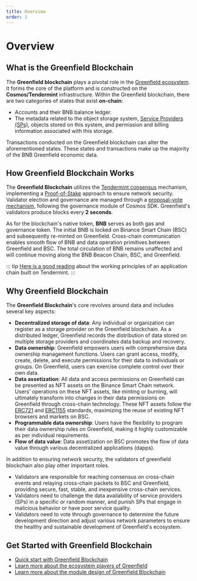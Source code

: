 ```yaml
---
title: Overview
order: 1
---
```

# Overview

## What is the Greenfield Blockchain

The **Greenfield blockchain** plays a pivotal role in the [Greenfield ecosystem](../introduction/ecosystem-player.md). 
It forms the core of the platform and is constructed on the **Cosmos/Tendermint** infrastructure. 
Within the Greenfield blockchain, there are two categories of states that exist **on-chain**: 
- Accounts and their BNB balance ledger.
- The metadata related to the object storage system, [Service Providers (SPs)](../storage-provider/), objects stored on this system, 
and permission and billing information associated with this storage.

Transactions conducted on the Greenfield blockchain can alter the aforementioned states. These states and transactions 
make up the majority of the BNB Greenfield economic data.

## How Greenfield Blockchain Works
The **Greenfield Blockchain** utilizes the [Tendermint consensus](https://tutorials.cosmos.network/) mechanism, 
implementing a [Proof-of-Stake](https://ethereum.org/en/developers/docs/consensus-mechanisms/pos/) approach to ensure network security. 
Validator election and governance are managed through a [proposal-vote mechanism](modules/governance.md), following 
the governance module of Cosmos SDK. Greenfield's validators produce blocks every **2 seconds**.

As for the blockchain's native token, **BNB** serves as both gas and governance token. The initial BNB is locked on Binance 
Smart Chain (BSC) and subsequently re-minted on Greenfield. Cross-chain communication enables smooth flow of BNB and 
data operation primitives between Greenfield and BSC. The total circulation of BNB remains unaffected and will 
continue moving along the BNB Beacon Chain, BSC, and Greenfield.

::: tip
[Here is a good reading](https://docs.tendermint.com/v0.34/introduction/what-is-tendermint.html) about the working 
principles of an application chain built on Tendermint.
:::

## Why Greenfield Blockchain
The **Greenfield Blockchain**'s core revolves around data and includes several key aspects:

- **Decentralized storage of data**: Any individual or organization can register as a storage provider on the Greenfield 
blockchain. As a distributed ledger, Greenfield records the distribution of data stored on multiple storage 
providers and coordinates data backup and recovery.
- **Data ownership**: Greenfield empowers users with comprehensive data ownership management functions. Users can grant 
   access, modify, create, delete, and execute permissions for their data to individuals or groups. On Greenfield, 
   users can exercise complete control over their own data.
- **Data assetization**: All data and access permissions on Greenfield can be presented as NFT assets on the Binance 
   Smart Chain network. Users' operations on these NFT assets, like minting or burning, will ultimately transform into 
    changes in their data permissions on Greenfield through cross-chain technology. These NFT assets follow the 
    [ERC721](https://ethereum.org/en/developers/docs/standards/tokens/erc-721/) and [ERC1155](https://ethereum.org/en/developers/docs/standards/tokens/erc-1155/) 
    standards, maximizing the reuse of existing NFT browsers and markets on BSC.
- **Programmable data ownership**: Users have the flexibility to program their data ownership rules on Greenfield, 
    making it highly customizable as per individual requirements.
- **Flow of data value**: Data assetization on BSC promotes the flow of data value through various decentralized applications (dapps).

In addition to ensuring network security, the validators of greenfield blockchain also play other important roles.
- Validators are responsible for reaching consensus on cross-chain events and relaying cross-chain packets to BSC and Greenfield,
  providing secure, fast, stable, and inexpensive cross-chain services.
- Validators need to challenge the data availability of service providers (SPs) in a specific or random manner, and 
  punish SPs that engage in malicious behavior or have poor service quality.
- Validators need to vote through governance to determine the future development direction and adjust various network parameters 
  to ensure the healthy and sustainable development of Greenfield's ecosystem.


## Get Started with Greenfield Blockchain
- [Quick start with Greenfield Blockchain](run-node/interact-node.md)
- [Learn more about the ecosystem players of Greenfield](../introduction/ecosystem-player.md)
- [Learn more about the module design of Greenfield Blockchain](modules/storage-module.md)
